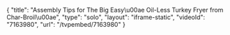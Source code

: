 {
    "title": "Assembly Tips for The Big Easy\u00ae Oil-Less Turkey Fryer from Char-Broil\u00ae",
    "type": "solo",
    "layout": "iframe-static",
    "videoId": "7163980",
    "url": "\/tvpembed\/7163980"
}